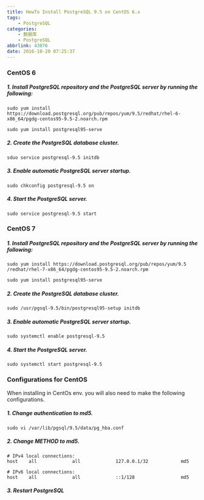 ```yaml
---
title: HowTo Install PostgreSQL 9.5 on CentOS 6.x
tags: 
    - PostgreSQL
categories: 
    - 数据库
    - PostgreSQL
abbrlink: 43076
date: 2016-10-20 07:25:37
---
```


### CentOS 6


##### 1. Install PostgreSQL repository and the PostgreSQL server by running the following:
```
sudo yum install https://download.postgresql.org/pub/repos/yum/9.5/redhat/rhel-6-x86_64/pgdg-centos95-9.5-2.noarch.rpm

sudo yum install postgresql95-serve
```

##### 2. Create the PostgreSQL database cluster.
```
sduo service postgresql-9.5 initdb
```

##### 3. Enable automatic PostgreSQL server startup.
```
sudo chkconfig postgresql-9.5 on
```

##### 4. Start the PostgreSQL server.
```
sudo service postgresql-9.5 start
```

### CentOS 7


##### 1. Install PostgreSQL repository and the PostgreSQL server by running the following:
```
sudo yum install https://download.postgresql.org/pub/repos/yum/9.5 /redhat/rhel-7-x86_64/pgdg-centos95-9.5-2.noarch.rpm

sudo yum install postgresql95-serve
```

##### 2. Create the PostgreSQL database cluster.
```
sudo /usr/pgsql-9.5/bin/postgresql95-setup initdb
```

##### 3. Enable automatic PostgreSQL server startup.
```
sudo systemctl enable postgresql-9.5
```

##### 4. Start the PostgreSQL server.
```
sudo systemctl start postgresql-9.5
```

### Configurations for CentOS
When installing in CentOs env. you will also need to make the following configurations.

##### 1. Change authentication to md5.
```
sudo vi /var/lib/pgsql/9.5/data/pg_hba.conf
```

##### 2. Change METHOD to md5.
```
# IPv4 local connections:
host    all             all             127.0.0.1/32            md5

# IPv6 local connections:
host    all             all             ::1/128                 md5
```

##### 3. Restart PostgreSQL
